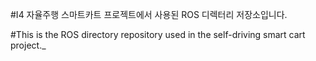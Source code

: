 #I4 자율주행 스마트카트 프로젝트에서 사용된 ROS 디렉터리 저장소입니다.

#This is the ROS directory repository used in the self-driving smart cart project._
